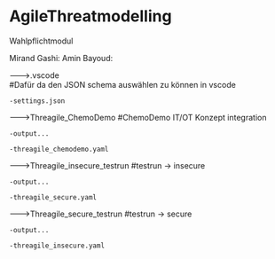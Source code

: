 # AgileThreatmodelling
Wahlpflichtmodul


Mirand Gashi:
Amin Bayoud:

--->.vscode                        		
#Dafür da den JSON schema auswählen zu können in vscode

    -settings.json 
    
--->Threagile_ChemoDemo          	    #ChemoDemo IT/OT Konzept integration

    -output...
    
    -threagile_chemodemo.yaml
    
--->Threagile_insecure_testrun    	 	#testrun -> insecure

    -output...
    
    -threagile_secure.yaml
    
--->Threagile_secure_testrun     	    #testrun -> secure

    -output...
    
    -threagile_insecure.yaml
